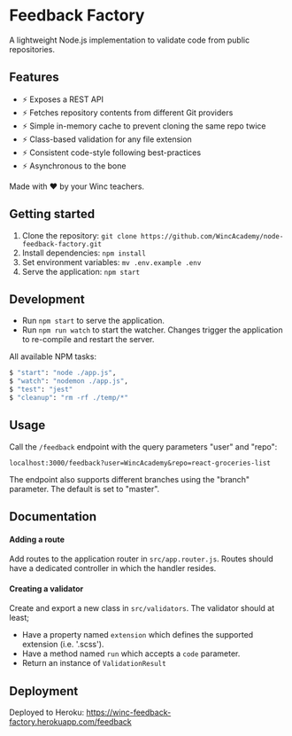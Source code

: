 # Feedback Factory

A lightweight Node.js implementation to validate code from public repositories.

## Features

- :zap: Exposes a REST API
- :zap: Fetches repository contents from different Git providers
- :zap: Simple in-memory cache to prevent cloning the same repo twice
- :zap: Class-based validation for any file extension
- :zap: Consistent code-style following best-practices
- :zap: Asynchronous to the bone

Made with :heart: by your Winc teachers.

## Getting started

1. Clone the repository: `git clone https://github.com/WincAcademy/node-feedback-factory.git`
2. Install dependencies: `npm install`
3. Set environment variables: `mv .env.example .env`
4. Serve the application: `npm start`

## Development

- Run `npm start` to serve the application.
- Run `npm run watch` to start the watcher. Changes trigger the application to re-compile and restart the server.

All available NPM tasks:

```bash
$ "start": "node ./app.js",
$ "watch": "nodemon ./app.js",
$ "test": "jest"
$ "cleanup": "rm -rf ./temp/*"
```

## Usage

Call the `/feedback` endpoint with the query parameters "user" and "repo":

    localhost:3000/feedback?user=WincAcademy&repo=react-groceries-list
    
The endpoint also supports different branches using the "branch" parameter. The default is set to "master".

## Documentation

#### Adding a route

Add routes to the application router in `src/app.router.js`. Routes should have a dedicated controller in which the handler resides.

#### Creating a validator

Create and export a new class in `src/validators`. The validator should at least;

- Have a property named `extension` which defines the supported extension (i.e. '.scss').
- Have a method named `run` which accepts a `code` parameter.
- Return an instance of `ValidationResult`

## Deployment

Deployed to Heroku: https://winc-feedback-factory.herokuapp.com/feedback
